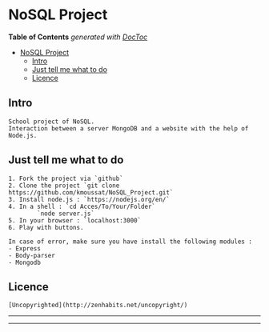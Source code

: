 # NoSQL Project

<!-- START doctoc generated TOC please keep comment here to allow auto update -->
<!-- DON'T EDIT THIS SECTION, INSTEAD RE-RUN doctoc TO UPDATE -->
**Table of Contents**  *generated with [DocToc](https://github.com/thlorenz/doctoc)*

- [NoSQL Project](#nosql)
  - [Intro](#intro)
  - [Just tell me what to do](#just-tell-me-what-to-do)
  - [Licence](#licence)

<!-- END doctoc generated TOC please keep comment here to allow auto update -->

## Intro

	School project of NoSQL.
	Interaction between a server MongoDB and a website with the help of Node.js.

## Just tell me what to do

	1. Fork the project via `github`
	2. Clone the project `git clone https://github.com/kmoussat/NoSQL_Project.git`
	3. Install node.js : `https://nodejs.org/en/`
	4. In a shell : `cd Acces/To/Your/Folder`
			`node server.js`
	5. In your browser : `localhost:3000`
	6. Play with buttons.

	In case of error, make sure you have install the following modules :
	- Express
	- Body-parser
	- Mongodb

## Licence

	[Uncopyrighted](http://zenhabits.net/uncopyright/)

-------------------------------------------------------------------------------------
-------------------------------------------------------------------------------------
